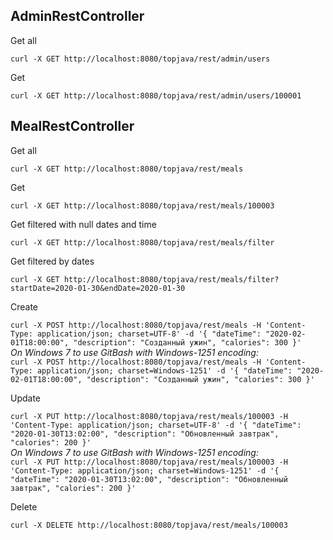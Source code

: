 
## AdminRestController

Get all

`curl -X GET http://localhost:8080/topjava/rest/admin/users`  

Get

`curl -X GET http://localhost:8080/topjava/rest/admin/users/100001`

## MealRestController
Get all

`curl -X GET http://localhost:8080/topjava/rest/meals`  

Get

`curl -X GET http://localhost:8080/topjava/rest/meals/100003`  

Get filtered with null dates and time

`curl -X GET http://localhost:8080/topjava/rest/meals/filter`  

Get filtered by dates

`curl -X GET http://localhost:8080/topjava/rest/meals/filter?startDate=2020-01-30&endDate=2020-01-30`  

Create

`
curl -X POST http://localhost:8080/topjava/rest/meals
-H 'Content-Type: application/json; charset=UTF-8'
-d
'{
"dateTime": "2020-02-01T18:00:00",
"description": "Созданный ужин",
"calories": 300
}'
`  
*On Windows 7 to use GitBash with Windows-1251 encoding:*  
`
curl -X POST http://localhost:8080/topjava/rest/meals
-H 'Content-Type: application/json; charset=Windows-1251'
-d
'{
"dateTime": "2020-02-01T18:00:00",
"description": "Созданный ужин",
"calories": 300
}'
`


Update

`
curl -X PUT http://localhost:8080/topjava/rest/meals/100003
-H 'Content-Type: application/json; charset=UTF-8'
-d
'{
"dateTime": "2020-01-30T13:02:00",
"description": "Обновленный завтрак",
"calories": 200
}'
`  
*On Windows 7 to use GitBash with Windows-1251 encoding:*  
`
curl -X PUT http://localhost:8080/topjava/rest/meals/100003
-H 'Content-Type: application/json; charset=Windows-1251'
-d
'{
"dateTime": "2020-01-30T13:02:00",
"description": "Обновленный завтрак",
"calories": 200
}'
`

Delete

`curl -X DELETE http://localhost:8080/topjava/rest/meals/100003`